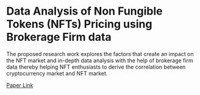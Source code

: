 # Data Analysis of Non Fungible Tokens (NFTs) Pricing using Brokerage Firm data

The proposed research work explores the factors that create an impact on the NFT market and in-depth data analysis with the help of brokerage firm data thereby helping NFT enthusiasts to derive the correlation between cryptocurrency market and NFT market.

[Paper Link](https://ieeexplore.ieee.org/abstract/document/9938298)
